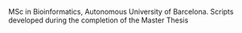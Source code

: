 MSc in Bioinformatics, Autonomous University of Barcelona.
Scripts developed during the completion of the Master Thesis
